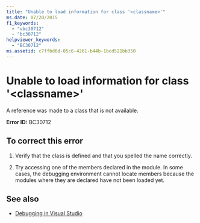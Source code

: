 ```yaml
---
title: "Unable to load information for class '<classname>'"
ms.date: 07/20/2015
f1_keywords: 
  - "vbc30712"
  - "bc30712"
helpviewer_keywords: 
  - "BC30712"
ms.assetid: c7ffbd6d-05c6-4261-b44b-1bcd521bb350
---
```

# Unable to load information for class '\<classname>'
A reference was made to a class that is not available.  
  
 **Error ID:** BC30712  
  
## To correct this error  
  
1. Verify that the class is defined and that you spelled the name correctly.  
  
2. Try accessing one of the members declared in the module. In some cases, the debugging environment cannot locate members because the modules where they are declared have not been loaded yet.  
  
## See also

- [Debugging in Visual Studio](/visualstudio/debugger/debugging-in-visual-studio)
